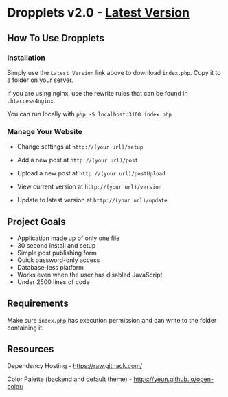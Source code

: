 Dropplets v2.0 - [Latest Version](https://github.com/johnroper100/dropplets/raw/master/index.php)
======================================

## How To Use Dropplets

### Installation

Simply use the `Latest Version` link above to download `index.php`. Copy it to a folder on your server.

If you are using nginx, use the rewrite rules that can be found in `.htaccess4nginx`.

You can run locally with `php -S localhost:3100 index.php`

### Manage Your Website

- Change settings at `http://(your url)/setup`

- Add a new post at `http://(your url)/post`

- Upload a new post at `http://(your url)/postUpload`

- View current version at `http://(your url)/version`

- Update to latest version at `http://(your url)/update`

## Project Goals

- Application made up of only one file
- 30 second install and setup
- Simple post publishing form
- Quick password-only access
- Database-less platform
- Works even when the user has disabled JavaScript
- Under 2500 lines of code

## Requirements

Make sure `index.php` has execution permission and can write to the folder containing it.

## Resources

Dependency Hosting - https://raw.githack.com/

Color Palette (backend and default theme) - https://yeun.github.io/open-color/
